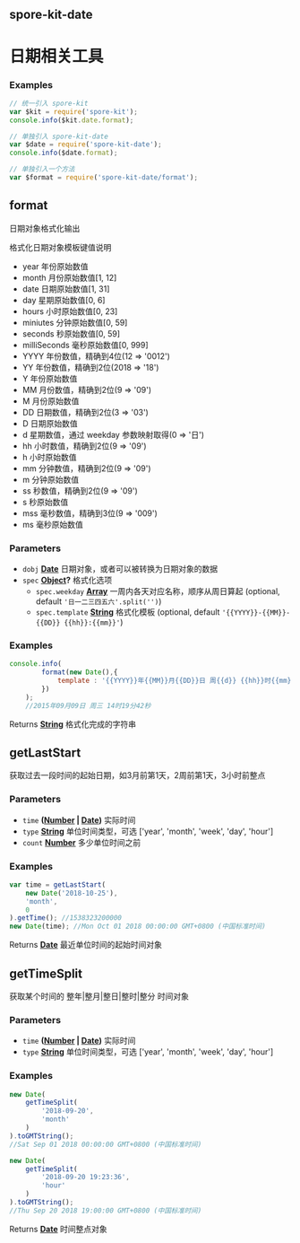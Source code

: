 <!-- Generated by documentation.js. Update this documentation by updating the source code. -->

## spore-kit-date

# 日期相关工具

### Examples

```javascript
// 统一引入 spore-kit
var $kit = require('spore-kit');
console.info($kit.date.format);

// 单独引入 spore-kit-date
var $date = require('spore-kit-date');
console.info($date.format);

// 单独引入一个方法
var $format = require('spore-kit-date/format');
```

## format

日期对象格式化输出

格式化日期对象模板键值说明

-   year 年份原始数值
-   month 月份原始数值[1, 12]
-   date 日期原始数值[1, 31]
-   day 星期原始数值[0, 6]
-   hours 小时原始数值[0, 23]
-   miniutes 分钟原始数值[0, 59]
-   seconds 秒原始数值[0, 59]
-   milliSeconds 毫秒原始数值[0, 999]
-   YYYY 年份数值，精确到4位(12 => '0012')
-   YY 年份数值，精确到2位(2018 => '18')
-   Y 年份原始数值
-   MM 月份数值，精确到2位(9 => '09')
-   M 月份原始数值
-   DD 日期数值，精确到2位(3 => '03')
-   D 日期原始数值
-   d 星期数值，通过 weekday 参数映射取得(0 => '日')
-   hh 小时数值，精确到2位(9 => '09')
-   h 小时原始数值
-   mm 分钟数值，精确到2位(9 => '09')
-   m 分钟原始数值
-   ss 秒数值，精确到2位(9 => '09')
-   s 秒原始数值
-   mss 毫秒数值，精确到3位(9 => '009')
-   ms 毫秒原始数值

### Parameters

-   `dobj` **[Date][1]** 日期对象，或者可以被转换为日期对象的数据
-   `spec` **[Object][2]?** 格式化选项
    -   `spec.weekday` **[Array][3]** 一周内各天对应名称，顺序从周日算起 (optional, default `'日一二三四五六'.split('')`)
    -   `spec.template` **[String][4]** 格式化模板 (optional, default `'{{YYYY}}-{{MM}}-{{DD}} {{hh}}:{{mm}}'`)

### Examples

```javascript
console.info(
		format(new Date(),{
			template : '{{YYYY}}年{{MM}}月{{DD}}日 周{{d}} {{hh}}时{{mm}}分{{ss}}秒'
		})
	);
	//2015年09月09日 周三 14时19分42秒
```

Returns **[String][4]** 格式化完成的字符串

## getLastStart

获取过去一段时间的起始日期，如3月前第1天，2周前第1天，3小时前整点

### Parameters

-   `time` **([Number][5] \| [Date][1])** 实际时间
-   `type` **[String][4]** 单位时间类型，可选 ['year', 'month', 'week', 'day', 'hour']
-   `count` **[Number][5]** 多少单位时间之前

### Examples

```javascript
var time = getLastStart(
	new Date('2018-10-25'),
	'month',
	0
).getTime(); //1538323200000
new Date(time); //Mon Oct 01 2018 00:00:00 GMT+0800 (中国标准时间)
```

Returns **[Date][1]** 最近单位时间的起始时间对象

## getTimeSplit

获取某个时间的 整年|整月|整日|整时|整分 时间对象

### Parameters

-   `time` **([Number][5] \| [Date][1])** 实际时间
-   `type` **[String][4]** 单位时间类型，可选 ['year', 'month', 'week', 'day', 'hour']

### Examples

```javascript
new Date(
	getTimeSplit(
		'2018-09-20',
		'month'
	)
).toGMTString();
//Sat Sep 01 2018 00:00:00 GMT+0800 (中国标准时间)

new Date(
	getTimeSplit(
		'2018-09-20 19:23:36',
		'hour'
	)
).toGMTString();
//Thu Sep 20 2018 19:00:00 GMT+0800 (中国标准时间)
```

Returns **[Date][1]** 时间整点对象

[1]: https://developer.mozilla.org/docs/Web/JavaScript/Reference/Global_Objects/Date

[2]: https://developer.mozilla.org/docs/Web/JavaScript/Reference/Global_Objects/Object

[3]: https://developer.mozilla.org/docs/Web/JavaScript/Reference/Global_Objects/Array

[4]: https://developer.mozilla.org/docs/Web/JavaScript/Reference/Global_Objects/String

[5]: https://developer.mozilla.org/docs/Web/JavaScript/Reference/Global_Objects/Number
